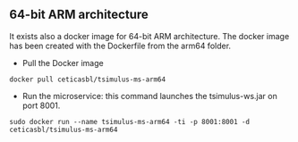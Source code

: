 ## 64-bit ARM architecture

It exists also a docker image for 64-bit ARM architecture. The docker image has been created with the Dockerfile from the arm64 folder.

* Pull the Docker image
```
docker pull ceticasbl/tsimulus-ms-arm64
```
* Run the microservice: this command launches the tsimulus-ws.jar on port 8001.
```
sudo docker run --name tsimulus-ms-arm64 -ti -p 8001:8001 -d ceticasbl/tsimulus-ms-arm64
```